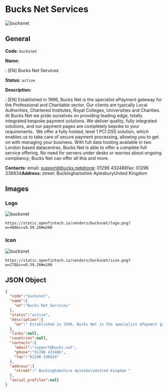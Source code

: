 
# Bucks Net Services 
![bucksnet](https://static.openfintech.io/vendors/bucksnet/logo.png?w=400&c=v0.59.26#w200)  

## General 
 
**Code:** `bucksnet` 
 
**Name:** 
 
:	[EN] Bucks Net Services 
 
**Status:** `active` 
 
**Description:** 
 
: [EN]  Established in 1996, Bucks Net is the specialist ePayment gateway for the Professional and Charitable sector. Our clients are typically Local Authorities, Chartered Institutes, Royal Colleges, Universities and Charities.  At Bucks Net we pride ourselves on providing leading edge, totally integrated bespoke payment solutions. We deliver quality, fully integrated solutions, and our payment pages are completely bepoke to your requirements.  We offer a fully hosted, level 1 PCI DSS solution, which enables us to take care of secure payment processing, allowing you to get on with managing your business. With full data hosting available in two London based datacentres, Bucks Net is able to offer a complete full service offering. No need for servers under desks or worries about ongoing compliancy; Bucks Net can offer all this and more.   
 
**Contacts:** 
email: support@bucks.netphone: 01296 432486fax: 01296 338834**Address:** 
street:  Buckinghamshire AylesburyUnited Kingdom  

## Images 

### Logo 
 
![bucksnet](https://static.openfintech.io/vendors/bucksnet/logo.png?w=400&c=v0.59.26#w200)  

```
https://static.openfintech.io/vendors/bucksnet/logo.png?w=400&c=v0.59.26#w200
```  

### Icon 
 
![bucksnet](https://static.openfintech.io/vendors/bucksnet/icon.png?w=278&c=v0.59.26#w100)  

```
https://static.openfintech.io/vendors/bucksnet/icon.png?w=278&c=v0.59.26#w100
```  

## JSON Object 

```json
{
  "code":"bucksnet",
  "name":{
    "en":"Bucks Net Services"
  },
  "status":"active",
  "description":{
    "en":" Established in 1996, Bucks Net is the specialist ePayment gateway for the Professional and Charitable sector. Our clients are typically Local Authorities, Chartered Institutes, Royal Colleges, Universities and Charities.\u00a0 At Bucks Net we pride ourselves on providing leading edge, totally integrated bespoke payment solutions. We deliver quality, fully integrated solutions, and our payment pages are completely bepoke to your requirements.\u00a0 We offer a fully hosted, level 1 PCI DSS solution, which enables us to take care of secure payment processing, allowing you to get on with managing your business. With full data hosting available in two London based datacentres, Bucks Net is able to offer a complete full service offering. No need for servers under desks or worries about ongoing compliancy; Bucks Net can offer all this and more.\u00a0 "
  },
  "links":null,
  "countries":null,
  "contacts":{
    "email":"support@bucks.net",
    "phone":"01296 432486",
    "fax":"01296 338834"
  },
  "address":{
    "street":" Buckinghamshire AylesburyUnited Kingdom "
  },
  "social_profiles":null
}
```  
